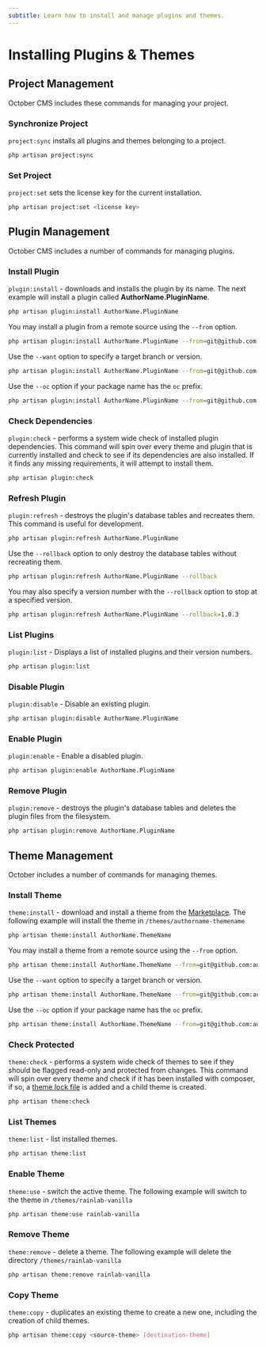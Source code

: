 ```yaml
---
subtitle: Learn how to install and manage plugins and themes.
---
```

# Installing Plugins & Themes

## Project Management

October CMS includes these commands for managing your project.

### Synchronize Project

`project:sync` installs all plugins and themes belonging to a project.

```bash
php artisan project:sync
```

<a id="oc-set-project"></a>
### Set Project

`project:set` sets the license key for the current installation.

```bash
php artisan project:set <license key>
```

## Plugin Management

October CMS includes a number of commands for managing plugins.

### Install Plugin

`plugin:install` - downloads and installs the plugin by its name. The next example will install a plugin called **AuthorName.PluginName**.

```bash
php artisan plugin:install AuthorName.PluginName
```

You may install a plugin from a remote source using the `--from` option.

```bash
php artisan plugin:install AuthorName.PluginName --from=git@github.com:authorname/pluginname-plugin.git
```

Use the `--want` option to specify a target branch or version.

```bash
php artisan plugin:install AuthorName.PluginName --from=git@github.com:authorname/pluginname-plugin.git --want=dev-develop
```

Use the `--oc` option if your package name has the `oc` prefix.

```bash
php artisan plugin:install AuthorName.PluginName --from=git@github.com:authorname/pluginname-plugin.git --oc
```

### Check Dependencies

`plugin:check` - performs a system wide check of installed plugin dependencies. This command will spin over every theme and plugin that is currently installed and check to see if its dependencies are also installed. If it finds any missing requirements, it will attempt to install them.

```bash
php artisan plugin:check
```

<a id="oc-refresh-plugin"></a>
### Refresh Plugin

`plugin:refresh` - destroys the plugin's database tables and recreates them. This command is useful for development.

```bash
php artisan plugin:refresh AuthorName.PluginName
```

Use the `--rollback` option to only destroy the database tables without recreating them.

```bash
php artisan plugin:refresh AuthorName.PluginName --rollback
```

You may also specify a version number with the `--rollback` option to stop at a specified version.

```bash
php artisan plugin:refresh AuthorName.PluginName --rollback=1.0.3
```

### List Plugins

`plugin:list` - Displays a list of installed plugins and their version numbers.

```bash
php artisan plugin:list
```

### Disable Plugin

`plugin:disable` - Disable an existing plugin.

```bash
php artisan plugin:disable AuthorName.PluginName
```

### Enable Plugin

`plugin:enable` - Enable a disabled plugin.

```bash
php artisan plugin:enable AuthorName.PluginName
```

### Remove Plugin

`plugin:remove` - destroys the plugin's database tables and deletes the plugin files from the filesystem.

```bash
php artisan plugin:remove AuthorName.PluginName
```

## Theme Management

October includes a number of commands for managing themes.

### Install Theme

`theme:install` - download and install a theme from the [Marketplace](https://octobercms.com/themes/). The following example will install the theme in `/themes/authorname-themename`

```bash
php artisan theme:install AuthorName.ThemeName
```

You may install a theme from a remote source using the `--from` option.

```bash
php artisan theme:install AuthorName.ThemeName --from=git@github.com:authorname/themename-theme.git
```

Use the `--want` option to specify a target branch or version.

```bash
php artisan theme:install AuthorName.ThemeName --from=git@github.com:authorname/themename-theme.git --want=dev-develop
```

Use the `--oc` option if your package name has the `oc` prefix.

```bash
php artisan theme:install AuthorName.ThemeName --from=git@github.com:authorname/oc-themename-theme.git --oc
```

### Check Protected

`theme:check` - performs a system wide check of themes to see if they should be flagged read-only and protected from changes. This command will spin over every theme and check if it has been installed with composer, if so, a [theme lock file](../cms/themes/child-themes.md) is added and a child theme is created.

```bash
php artisan theme:check
```

### List Themes

`theme:list` - list installed themes.

```bash
php artisan theme:list
```

### Enable Theme

`theme:use` - switch the active theme. The following example will switch to the theme in `/themes/rainlab-vanilla`

```bash
php artisan theme:use rainlab-vanilla
```

### Remove Theme

`theme:remove` - delete a theme. The following example will delete the directory `/themes/rainlab-vanilla`

```bash
php artisan theme:remove rainlab-vanilla
```

### Copy Theme

`theme:copy` - duplicates an existing theme to create a new one, including the creation of child themes.

```bash
php artisan theme:copy <source-theme> [destination-theme]
```
